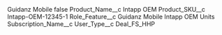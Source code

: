 <?xml version="1.0" encoding="UTF-8"?>
<CustomMetadata xmlns="http://soap.sforce.com/2006/04/metadata" xmlns:xsi="http://www.w3.org/2001/XMLSchema-instance" xmlns:xsd="http://www.w3.org/2001/XMLSchema">
    <label>Guidanz Mobile</label>
    <protected>false</protected>
    <values>
        <field>Product_Name__c</field>
        <value xsi:type="xsd:string">Intapp OEM</value>
    </values>
    <values>
        <field>Product_SKU__c</field>
        <value xsi:type="xsd:string">Intapp-OEM-12345-1</value>
    </values>
    <values>
        <field>Role_Feature__c</field>
        <value xsi:type="xsd:string">Guidanz Mobile Intapp OEM Units</value>
    </values>
    <values>
        <field>Subscription_Name__c</field>
        <value xsi:nil="true"/>
    </values>
    <values>
        <field>User_Type__c</field>
        <value xsi:type="xsd:string">Deal_FS_HHP</value>
    </values>
</CustomMetadata>
